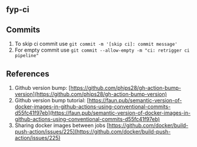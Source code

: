 ## fyp-ci
## Commits
1. To skip ci commit use `git commit -m '[skip ci]: commit message'`
2. For empty commit use `git commit --allow-empty -m "ci: retrigger ci pipeline"`

## References   
1. Github version bump: [https://github.com/phips28/gh-action-bump-version](https://github.com/phips28/gh-action-bump-version)
2. Github version bump tutorial: [https://faun.pub/semantic-version-of-docker-images-in-github-actions-using-conventional-commits-d55fc41f97eb](https://faun.pub/semantic-version-of-docker-images-in-github-actions-using-conventional-commits-d55fc41f97eb)
3. Sharing docker images between jobs [https://github.com/docker/build-push-action/issues/225](https://github.com/docker/build-push-action/issues/225)


